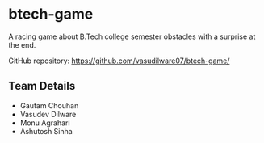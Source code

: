 # btech-game
A racing game about B.Tech college semester obstacles with a surprise at the end.

GitHub repository: https://github.com/vasudilware07/btech-game/

## Team Details
- Gautam Chouhan
- Vasudev Dilware
- Monu Agrahari
- Ashutosh Sinha

